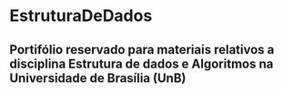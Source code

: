 # EstruturaDeDados

## Portifólio reservado para materiais relativos a disciplina Estrutura de dados e Algoritmos na Universidade de Brasília (UnB)

